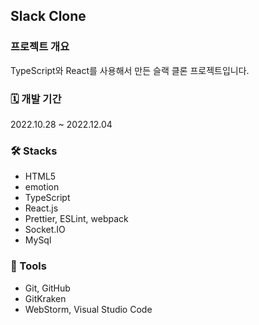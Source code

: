 ## Slack Clone

### 프로젝트 개요

TypeScript와 React를 사용해서 만든 슬랙 클론 프로젝트입니다.

### 🗓 개발 기간

2022.10.28 ~ 2022.12.04

### 🛠️ Stacks

- HTML5
- emotion
- TypeScript
- React.js
- Prettier, ESLint, webpack
- Socket.IO
- MySql

### 🔧 Tools

- Git, GitHub
- GitKraken
- WebStorm, Visual Studio Code
